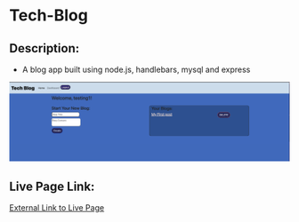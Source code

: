 # Tech-Blog

## Description:

- A blog app built using node.js, handlebars, mysql and express

![Page Screenshot](./images/tech_blog_screenshot.png)

## Live Page Link:

[External Link to Live Page](https://techblog-assignment.herokuapp.com/)
